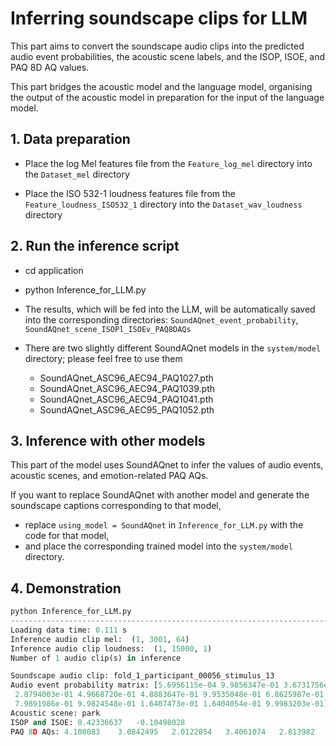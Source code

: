 # Inferring soundscape clips for LLM 

This part aims to convert the soundscape audio clips into the predicted audio event probabilities, the acoustic scene labels, and the ISOP, ISOE, and PAQ 8D AQ values.

This part bridges the acoustic model and the language model, organising the output of the acoustic model in preparation for the input of the language model.

## 1. Data preparation

- Place the log Mel features file from the `Feature_log_mel` directory into the `Dataset_mel` directory

- Place the ISO 532-1 loudness features file from the `Feature_loudness_ISO532_1` directory into the `Dataset_wav_loudness` directory
 

## 2. Run the inference script

- cd application

- python Inference_for_LLM.py

- The results, which will be fed into the LLM, will be automatically saved into the corresponding directories: `SoundAQnet_event_probability`, `SoundAQnet_scene_ISOPl_ISOEv_PAQ8DAQs`

- There are two slightly different SoundAQnet models in the `system/model` directory; please feel free to use them
	- SoundAQnet_ASC96_AEC94_PAQ1027.pth
	- SoundAQnet_ASC96_AEC94_PAQ1039.pth
	- SoundAQnet_ASC96_AEC94_PAQ1041.pth
	- SoundAQnet_ASC96_AEC95_PAQ1052.pth
 

## 3. Inference with other models

This part of the model uses SoundAQnet to infer the values of audio events, acoustic scenes, and emotion-related PAQ AQs. 

If you want to replace SoundAQnet with another model and generate the soundscape captions corresponding to that model, 
- replace `using_model = SoundAQnet` in `Inference_for_LLM.py` with the code for that model, 
- and place the corresponding trained model into the `system/model` directory.
  

## 4. Demonstration

```python
python Inference_for_LLM.py
-----------------------------------------------------------------------------------------------------------
Loading data time: 0.111 s
Inference audio clip mel:  (1, 3001, 64)
Inference audio clip loudness:  (1, 15000, 1)
Number of 1 audio clip(s) in inference

Soundscape audio clip: fold_1_participant_00056_stimulus_13
Audio event probability matrix: [5.6956115e-04 9.9856347e-01 3.6731756e-03 4.0320985e-02 3.3493016e-02
 2.8794003e-01 4.9668720e-01 4.8883647e-01 9.9535048e-01 6.8625987e-01
 7.9891986e-01 9.9824548e-01 1.6407473e-01 1.6404054e-01 9.9983203e-01]
Acoustic scene: park
ISOP and ISOE: 0.42336637	-0.10498028
PAQ 8D AQs: 4.108083	3.0842495	2.0122054	3.4061074	2.813982	4.00237	1.8789594	2.4632325
```
  

